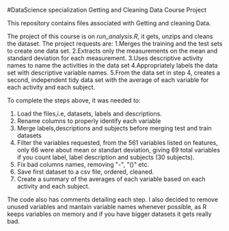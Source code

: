 #DataScience specialization Getting and Cleaning Data Course Project

This repository contains files associated with Getting and cleaning Data.

The project of this course is on *run_analysis.R*, it gets, unzips and cleans the dataset.
The project requests are:
1.Merges the training and the test sets to create one data set.
2.Extracts only the measurements on the mean and standard deviation for each measurement.
3.Uses descriptive activity names to name the activities in the data set
4.Appropriately labels the data set with descriptive variable names.
5.From the data set in step 4, creates a second, independent tidy data set with the average of each variable for each activity and each subject.


To complete the steps above, it was needed to:
1. Load the files,i.e, datasets, labels and descriptions. 
2. Rename columns to properly identify each variable
3. Merge labels,descriptions and subjects before merging test and train datasets
4. Filter the variables requested, from the 561 variables listed on features, only 66 were about mean or standart deviation, giving 69 total variables if you count label, label description and subjects (30 subjects).
5. Fix bad columns names, removing "-", "()" etc.
6. Save first dataset to a csv file, ordered, cleaned.
7. Create a summary of the averages of each variable based on each activity and each subject.

The code also has comments detailing each step. I also decided to remove unused variables and mantain variable names whenever possible, as R keeps variables on memory and if you have bigger datasets it gets really bad.
